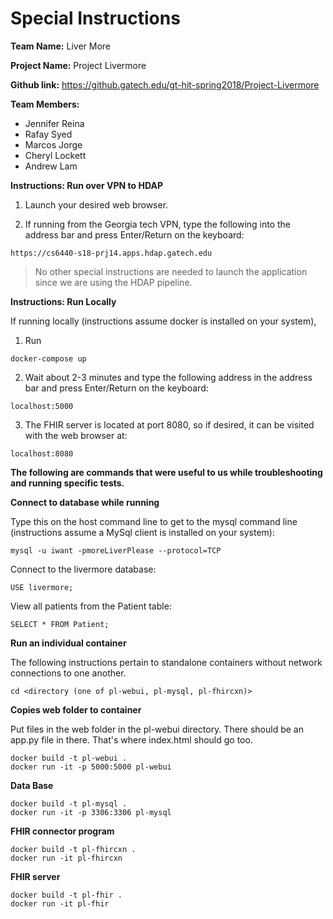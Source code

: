 # Special Instructions
**Team Name:** Liver More

**Project Name:** Project Livermore

**Github link:** https://github.gatech.edu/gt-hit-spring2018/Project-Livermore

**Team Members:**
- Jennifer Reina
- Rafay Syed
- Marcos Jorge
- Cheryl Lockett
- Andrew Lam

**Instructions: Run over VPN to HDAP**

1. Launch your desired web browser. 

2. If running from the Georgia tech VPN, type the following into the address bar and press Enter/Return on the keyboard:
```
https://cs6440-s18-prj14.apps.hdap.gatech.edu
```
  
>No other special instructions are needed to launch the application since we are using the HDAP pipeline. 

**Instructions: Run Locally**

If running locally (instructions assume docker is installed on your system), 

1. Run
```
docker-compose up
```
2. Wait about 2-3 minutes and type the following address in the address bar and press Enter/Return on the keyboard:
```
localhost:5000
```
3. The FHIR server is located at port 8080, so if desired, it can be visited with the web browser at:
```
localhost:8080
```

**The following are commands that were useful to us while troubleshooting and running specific tests.**

**Connect to database while running**

Type this on the host command line to get to the mysql command line (instructions assume a MySql client is installed on your system):

```
mysql -u iwant -pmoreLiverPlease --protocol=TCP
```
Connect to the livermore database:
```
USE livermore;
```
View all patients from the Patient table:
```
SELECT * FROM Patient;
```

**Run an individual container**

The following instructions pertain to standalone containers without network connections to one another.

```
cd <directory (one of pl-webui, pl-mysql, pl-fhircxn)>
```

**Copies web folder to container**

Put files in the web folder in the pl-webui directory.
There should be an app.py file in there.  That's where index.html should go too.

```
docker build -t pl-webui .
docker run -it -p 5000:5000 pl-webui 
```

**Data Base**

```
docker build -t pl-mysql .
docker run -it -p 3306:3306 pl-mysql
```

**FHIR connector program**

```
docker build -t pl-fhircxn .
docker run -it pl-fhircxn
```

**FHIR server**

```
docker build -t pl-fhir .
docker run -it pl-fhir
```

